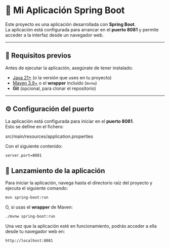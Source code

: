 # 🚀 Mi Aplicación Spring Boot

Este proyecto es una aplicación desarrollada con **Spring Boot**.  
La aplicación está configurada para arrancar en el **puerto 8081** y permite acceder a la interfaz desde un navegador web.

---

## 📂 Requisitos previos

Antes de ejecutar la aplicación, asegúrate de tener instalado:

- [Java 21+](https://adoptium.net/) (o la versión que uses en tu proyecto)
- [Maven 3.9+](https://maven.apache.org/) o el **wrapper** incluido (`mvnw`)
- **Git** (opcional, para clonar el repositorio)

---

## ⚙️ Configuración del puerto

La aplicación está configurada para iniciar en el **puerto 8081**.  
Esto se define en el fichero:

src/main/resources/application.properties


Con el siguiente contenido:

```properties
server.port=8081
```

## 🚀 Lanzamiento de la aplicación
Para iniciar la aplicación, navega hasta el directorio raíz del proyecto y ejecuta el siguiente comando:

```bash
mvn spring-boot:run
```
O, si usas el **wrapper** de Maven:

```bash
./mvnw spring-boot:run
```
Una vez que la aplicación esté en funcionamiento, podrás acceder a ella desde tu navegador web en:

```
http://localhost:8081
```

